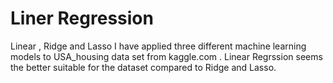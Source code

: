 # Liner Regression 
Linear , Ridge and Lasso 
I have applied three different machine learning models to USA_housing data set from kaggle.com . 
Linear Regrssion seems the better suitable for the dataset compared to Ridge and Lasso.

